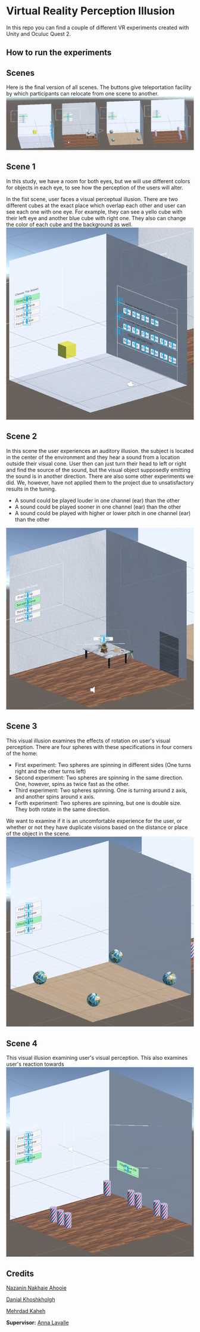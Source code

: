 # Virtual Reality Perception Illusion
In this repo you can find a couple of different VR experiments created with Unity and Oculuc Quest 2.

## How to run the experiments


## Scenes
Here is the final version of all scenes. The buttons give teleportation facility by which participants can relocate from one scene to another.
![all scenes](Docs/all-scenes.png)

## Scene 1
In this study, we have a room for both eyes, but we will use different colors for objects in each eye, to see how the perception of the users will alter.

In the fist scene, user faces a visual perceptual illusion. There are two different cubes at the exact place which overlap each other and user can see each one with one eye. For example, they can see a yello cube with their left eye and another blue cube with right one. They also can change the color of each cube and the background as well.
![scene 1](Docs/scene-1.png)

## Scene 2
In this scene the user experiences an auditory illusion. the subject is located in the center of the environment and they hear a sound from a location outside their visual cone. User then can just turn their head to left or right and find the source of the sound, but the visual object supposedly emitting the sound is in another direction. There are also some other experiments we did. We, however, have not applied them to the project due to unsatisfactory results in the tuning.
* A sound could be played louder in one channel (ear) than the other
* A sound could be played sooner in one channel (ear) than the other
* A sound could be played with higher or lower pitch in one channel (ear) than the other

![scene 2](Docs/scene-2.png)

## Scene 3
This visual illusion examines the effects of rotation on user's visual perception. There are four spheres with these specifications in four corners of the home:
* First experiment: Two spheres are spinning in different sides (One turns right and the other turns left)
* Second experiment: Two spheres are spinning in the same direction. One, however, spins as twice fast as the other.
* Third experiment: Two spheres spinning. One is turning around z axis, and another spins around x axis.
* Forth experiment: Two spheres are spinning, but one is double size. They both rotate in the same direction. 

We want to examine if it is an uncomfortable experience for the user, or whether or not they have duplicate visions based on the distance or place of the object in the scene. 
![scene 3](Docs/scene-3.png)


## Scene 4
This visual illusion examining user's visual perception. This also examines user's reaction towards 
![scene 4](Docs/scene-4.png)

## Credits
[Nazanin Nakhaie Ahooie](https://github.com/Nawzneen)

[Danial Khoshkholgh](https://github.com/dark-0ne)

[Mehrdad Kaheh](https://github.com/mkahe)

**Supervisor:** [Anna Lavalle](http://lavalle.pl/anna)